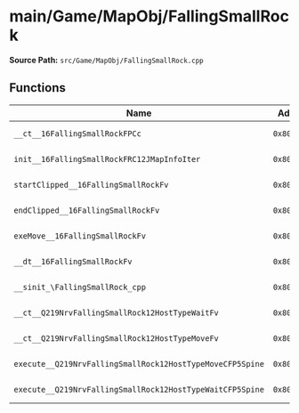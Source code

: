 # main/Game/MapObj/FallingSmallRock

**Source Path:** `src/Game/MapObj/FallingSmallRock.cpp`

## Functions

| Name | Address | Match % |
|------|---------|---------|
| `__ct__16FallingSmallRockFPCc` | `0x801D8F4C` | :white_check_mark: (100.0%) |
| `init__16FallingSmallRockFRC12JMapInfoIter` | `0x801D8F88` | :white_check_mark: (100.0%) |
| `startClipped__16FallingSmallRockFv` | `0x801D903C` | :white_check_mark: (100.0%) |
| `endClipped__16FallingSmallRockFv` | `0x801D9084` | :white_check_mark: (100.0%) |
| `exeMove__16FallingSmallRockFv` | `0x801D90D4` | :white_check_mark: (100.0%) |
| `__dt__16FallingSmallRockFv` | `0x801D9158` | :x: (95.7%) |
| `__sinit_\FallingSmallRock_cpp` | `0x801D91B4` | :white_check_mark: (100.0%) |
| `__ct__Q219NrvFallingSmallRock12HostTypeWaitFv` | `0x801D91E0` | :white_check_mark: (100.0%) |
| `__ct__Q219NrvFallingSmallRock12HostTypeMoveFv` | `0x801D91F0` | :white_check_mark: (100.0%) |
| `execute__Q219NrvFallingSmallRock12HostTypeMoveCFP5Spine` | `0x801D9200` | :white_check_mark: (100.0%) |
| `execute__Q219NrvFallingSmallRock12HostTypeWaitCFP5Spine` | `0x801D9208` | :white_check_mark: (100.0%) |